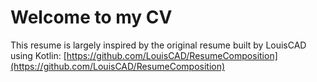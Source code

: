 # Welcome to my CV



This resume is largely inspired by the original resume built by LouisCAD using Kotlin: [https://github.com/LouisCAD/ResumeComposition](https://github.com/LouisCAD/ResumeComposition)
